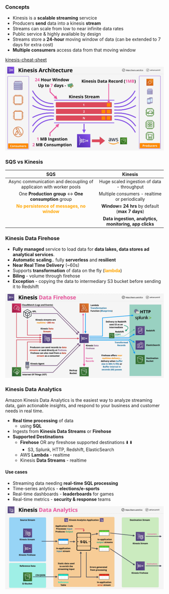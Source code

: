### Concepts

- Kinesis is a **scalable streaming** servcice
- Producers **send** data into a kinesis **stream**
- Streams can scale from low to near infinite data rates
- Public service &  highly available by design 
- Streams store a **24-hour** moving window of data (can be extended to 7 days for extra cost) 
- **Multiple consumers** access data from that moving window

[kinesis-cheat-sheet](https://tutorialsdojo.com/amazon-kinesis/)

![kinesis-data-streams](kinesis-data-streams.png)

### SQS vs Kinesis

|SQS|Kinesis|
|:--:|:---:|
|Async communication and decoupling of applicaion with worker pools| Huge scaled ingestion of data - throughput|
|One **Production group** <-> **One consumption** group| Multiple consumers - realtime or periodically|
| <span style="color:orange;font-weight:bold">No persistence of messages, no window</span>| **Window= 24 hrs** by default (**max 7 days**)|
||**Data ingestion, analytics, monitoring, app clicks**|

### Kinesis Data Firehose
- **Fully managed** service to load data for **data lakes, data stores ad analytical services**.
- **Automatic scaling**.. fully **serverless** and **resilient**
- **Near Real Time Delivery** (~60s)
- Supports **transformation** of data on the fly (<span style="color:orange;font-weight:bold">lambda</span>)
- **Biling** - volume through firehose
- **Exception** - copying the data to intermediary S3 bucket before sending it to Redshift

![kineis-data-firehose](kinesis-data-firehose.png)

### Kinesis Data Analytics
Amazon Kinesis Data Analytics is the easiest way to analyze streaming data, gain actionable insights, and respond to your business and customer needs in real time.

- **Real time processing** of data
    - using **SQL**
- Ingests from **Kinesis Data Streams** or **Firehose**
- **Supported Destinations**
    - **Firehose** OR any fireshose supported destinations :arrow_down: :arrow_down:
        - S3, Splunk, HTTP, Redshift, ElasticSearch
    - AWS **Lambda** - realtime
    - Kinesis **Data Streams** - realtime

#### Use cases
- Streaming data needing **real-time SQL processing**
- Time-series anlytics - **elections/e-sports**
- Real-time dashboards - **leaderboards** for games
- Real-time metrics - **security & response** teams

![kinesis-data-analytics](kinesis-data-analytics.png)